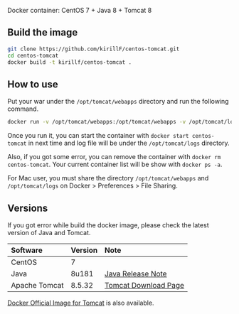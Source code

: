 Docker container: CentOS 7 + Java 8 + Tomcat 8

## Build the image

```sh
git clone https://github.com/kirillF/centos-tomcat.git
cd centos-tomcat
docker build -t kirillf/centos-tomcat .
```

## How to use
Put your war under the `/opt/tomcat/webapps` directory and run the following command.

```sh
docker run -v /opt/tomcat/webapps:/opt/tomcat/webapps -v /opt/tomcat/logs:/opt/tomcat/logs -p 8080:8080 -i -t --name centos-tomcat kirillf/centos-tomcat
```

Once you run it, you can start the container with `docker start centos-tomcat` in next time and log file will be under the `/opt/tomcat/logs` directory.

Also, if you got some error, you can remove the container with `docker rm centos-tomcat`. Your current container list will be show with `docker ps -a`.

For Mac user, you must share the directory `/opt/tomcat/webapps` and `/opt/tomcat/logs` on Docker > Preferences > File Sharing.

## Versions
If you got error while build the docker image, please check the latest version of Java and Tomcat.

|Software|Version|Note|
|:-----------|:------------|:------------|
|CentOS|7||
|Java|8u181|[Java Release Note](http://www.oracle.com/technetwork/java/javase/8u-relnotes-2225394.html)|
|Apache Tomcat|8.5.32|[Tomcat Download Page](http://tomcat.apache.org/download-80.cgi)|

[Docker Official Image for Tomcat](https://github.com/docker-library/tomcat) is also available.
